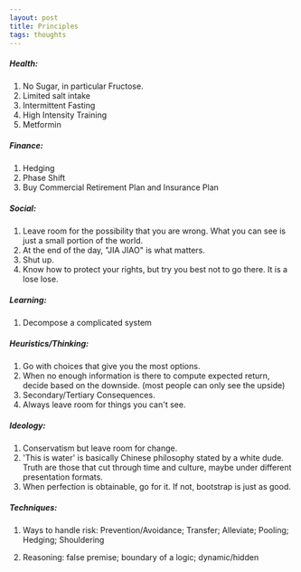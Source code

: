 ```yaml
---
layout: post
title: Principles
tags: thoughts
---
```


##### Health:

1. No Sugar, in particular Fructose. 
2. Limited salt intake
3. Intermittent Fasting
4. High Intensity Training
5. Metformin

##### Finance:

1. Hedging
2. Phase Shift
3. Buy Commercial Retirement Plan and Insurance Plan

##### Social:

1. Leave room for the possibility that you are wrong. What you can see is just a small portion of the world.
2. At the end of the day, "JIA JIAO" is what matters.
3. Shut up. 
4. Know how to protect your rights, but try you best not to go there. It is a lose lose.

##### Learning:

1. Decompose a complicated system

##### Heuristics/Thinking:

1. Go with choices that give you the most options.
2. When no enough information is there to compute expected return, decide based on the downside. (most people can only see the upside)
3. Secondary/Tertiary Consequences.
4. Always leave room for things you can't see.  

##### Ideology:

1. Conservatism but leave room for change.
2. 'This is water' is basically Chinese philosophy stated by a white dude. Truth are those that cut through time and culture, maybe under different presentation formats.
3. When perfection is obtainable, go for it. If not, bootstrap is just as good.

##### Techniques:

1. Ways to handle risk: Prevention/Avoidance; Transfer; Alleviate; Pooling; Hedging; Shouldering

2. Reasoning: false premise; boundary of a logic; dynamic/hidden

   